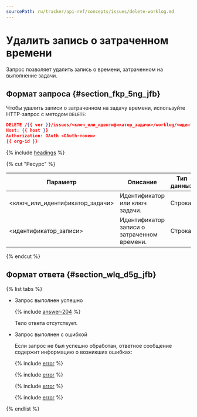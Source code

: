 ```yaml
---
sourcePath: ru/tracker/api-ref/concepts/issues/delete-worklog.md
---
```

# Удалить запись о затраченном времени

Запрос позволяет удалить запись о времени, затраченном на выполнение задачи.

## Формат запроса {#section_fkp_5ng_jfb}

Чтобы удалить записи о затраченном на задачу времени, используйте HTTP-запрос с методом `DELETE`:

```json
DELETE /{{ ver }}/issues/<ключ_или_идентификатор_задачи>/worklog/<идентификатор_записи>
Host: {{ host }}
Authorization: OAuth <OAuth-токен>
{{ org-id }}
```

{% include [headings](../../../_includes/tracker/api/headings.md) %}

{% cut "Ресурс" %}

Параметр | Описание | Тип данных
--- | --- | ---
\<ключ_или_идентификатор_задачи\> | Идентификатор или ключ задачи. | Строка
\<идентификатор_записи\> | Идентификатор записи о затраченном времени. | Строка

{% endcut %}

## Формат ответа {#section_wlq_d5g_jfb}

{% list tabs %}

- Запрос выполнен успешно

    {% include [answer-204](../../../_includes/tracker/api/answer-204.md) %}
    
    Тело ответа отсутствует.

- Запрос выполнен с ошибкой

    Если запрос не был успешно обработан, ответное сообщение содержит информацию о возникших ошибках:

    {% include [error](../../../_includes/tracker/api/answer-error-403.md) %}

    {% include [error](../../../_includes/tracker/api/answer-error-404.md) %}

    {% include [error](../../../_includes/tracker/api/answer-error-500.md) %}

    {% include [error](../../../_includes/tracker/api/answer-error-503.md) %}

{% endlist %}
